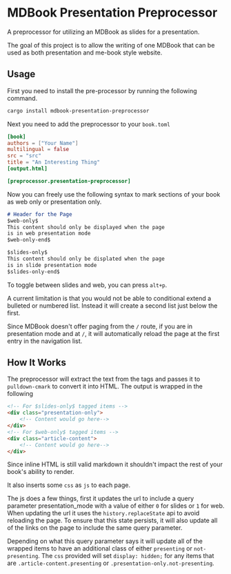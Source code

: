 # MDBook Presentation Preprocessor
A preprocessor for utilizing an MDBook as slides
for a presentation.

The goal of this project is to allow the writing of one
MDBook that can be used as both presentation and me-book
style website.

## Usage
First you need to install the pre-processor by running the following
command.

```sh
cargo install mdbook-presentation-preprocessor
```

Next you need to add the preprocessor to your
`book.toml`
```toml
[book]
authors = ["Your Name"]
multilingual = false
src = "src"
title = "An Interesting Thing"
[output.html]

[preprocessor.presentation-preprocessor]
```

Now you can freely use the following syntax to mark
sections of your book as web only or presentation only.
```md
# Header for the Page
$web-only$
This content should only be displayed when the page
is in web presentation mode
$web-only-end$

$slides-only$
This content should only be displated when the page
is in slide presentation mode
$slides-only-end$
```
To toggle between slides and web, you can press `alt+p`.

A current limitation is that you would not be able to conditional
extend a bulleted or numbered list. Instead it will create a second
list just below the first.

Since MDBook doesn't offer paging from the `/` route, if you
are in presentation mode and at `/`, it will automatically
reload the page at the first entry in the navigation list.

## How It Works

The preprocessor will extract the text from the
tags and passes it to `pulldown-cmark` to convert
it into HTML. The output is wrapped in the following

```html
<!-- For $slides-only$ tagged items -->
<div class="presentation-only">
    <!-- Content would go here-->
</div>
<!-- For $web-only$ tagged items -->
<div class="article-content">
    <!-- Content would go here-->
</div>
```

Since inline HTML is still valid markdown it shouldn't impact
the rest of your book's ability to render.

It also inserts some `css` as `js` to each page.

The js does a few things, first it updates the url
to include a query parameter presentation_mode with a value
of either `0` for slides or `1` for web. When updating the
url it uses the `history.replaceState` api to avoid reloading
the page. To ensure that this state persists, it will also
update all of the links on the page to include the same
query parameter.

Depending on what this query parameter says it will update
all of the wrapped items to have an additional class of
either `presenting` or `not-presenting`. The `css` provided
will set `display: hidden;` for any items that are
`.article-content.presenting` or `.presentation-only.not-presenting`.
